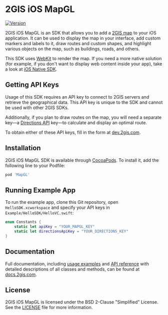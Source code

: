 # 2GIS iOS MapGL
[![Version](https://img.shields.io/cocoapods/v/MapGL.svg?style=flat)](https://cocoapods.org/pods/MapGL)

2GIS iOS MapGL is an SDK that allows you to add a [2GIS map](https://2gis.ae/) to your iOS application. It can be used to display the map in your interface, add custom markers and labels to it, draw routes and custom shapes, and highlight various objects on the map, such as buildings, roads, and others.

This SDK uses [WebKit](https://developer.apple.com/documentation/webkit) to render the map. If you need a more native solution (for example, if you don't want to display web content inside your app), take a look at [iOS Native SDK](https://docs.2gis.com/en/ios/native/maps/overview).


## Getting API Keys

Usage of this SDK requires an API key to connect to 2GIS servers and retrieve the geographical data. This API key is unique to the SDK and cannot be used with other 2GIS SDKs.

Additionally, if you plan to draw routes on the map, you will need a separate key—a [Directions API](https://docs.2gis.com/en/api/navigation/directions/overview) key—to calculate and display an optimal route. 

To obtain either of these API keys, fill in the form at [dev.2gis.com](https://dev.2gis.com/order/).


## Installation

2GIS iOS MapGL SDK is available through [CocoaPods](http://cocoapods.org/). To install it, add the following line to your Podfile:

```ruby
pod 'MapGL'
```


## Running Example App

To run the example app, clone this Git repository, open `HelloSDK.xcworkspace` and specify your API keys in `Example/HelloSDK/HelloVC.swift`:

```swift
enum Constants {
    static let apiKey = "YOUR_MAPGL_KEY"
    static let directionsApiKey = "YOUR_DIRECTIONS_KEY"
}
```


## Documentation

Full documentation, including [usage examples](https://docs.2gis.com/en/ios/webgl/maps/examples) and [API reference](https://docs.2gis.com/en/ios/webgl/maps/reference/MapView) with detailed descriptions of all classes and methods, can be found at [docs.2gis.com](https://docs.2gis.com/en/ios/webgl/maps/overview).


## License

2GIS iOS MapGL is licensed under the BSD 2-Clause "Simplified" License. See the [LICENSE](https://github.com/2gis/MapGL-iOS/blob/master/LICENSE) file for more information.
